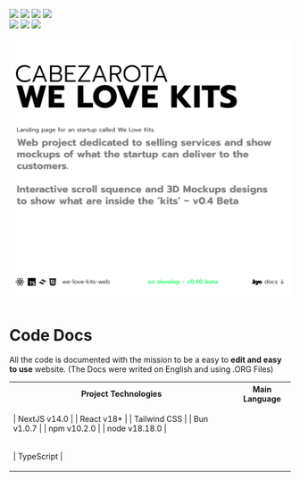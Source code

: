 <p align="left"> 
<a href="https://www.reddit.com/user/kyonax_on"><img src="https://img.shields.io/reddit/user-karma/combined/kyonax_on?style=social&logo=reddit&logoColor=%23FFD400&labelColor=%23FFD400&color=%23FFD400"/><a/>
<a href="https://twitter.com/kyonax_on_tech" target="_blank"><img src="https://img.shields.io/twitter/url?url=https%3A%2F%2Ftwitter.com%2Fkyonax_on_tech&style=social&logoColor=%23FFD400&label=Twitter"/><a/>
<a href="https://www.instagram.com/is.kyonax/" target="_blank"><img src="https://img.shields.io/twitter/url?url=https%3A%2F%2Finstagram.com%2Fis.kyonax&style=social&logo=instagram&logoColor=%23FFD400&label=Instagram"/><a/>
<a href="https://www.linkedin.com/in/kyonax/" target="_blank"><img src="https://img.shields.io/twitter/url?url=https%3A%2F%2Fwww.linkedin.com%2Fin%2Fkyonax%2F&style=social&logo=linkedin&logoColor=%23FFD400&label=Linkedin"/><a/> <br/>
<img src="https://img.shields.io/github/languages/code-size/Kyonax/we-love-kits-web?logoColor=%23FFD400&labelColor=%23FFD400&color=%23FFD400"/>
<img src="https://img.shields.io/github/languages/top/Kyonax/we-love-kits-web?logoColor=%23FFD400&labelColor=%23FFD400&color=%23FFD400"/>
<img src="https://img.shields.io/github/last-commit/Kyonax/we-love-kits-web?logoColor=%23FFD400&labelColor=%23FFD400&color=%23FFD400"/>
<p/>

<p align="left">
  <a id="cover" href="#cover">
    <picture>
      <source media="(prefers-color-scheme: dark)" srcset="github/dark.png">
      <img style="white-space:pre-wrap" alt="Web project dedicated to selling services and show
mockups of what the startup can deliver to the 
customers." src="github/light.png">
    </picture>
  </a>
</p>

# Code Docs
All the code is documented with the mission to be a easy to **edit and easy to use** website. (The Docs were writed on English and using .ORG Files)

<table>
<tr><th>Project Technologies</th> <th>Main Language</th></tr>
<tr><td>

| NextJS v14.0         |
| React v18*           |
| Tailwind CSS         |
| Bun v1.0.7           |
| npm v10.2.0          |
| node v18.18.0        |

</td></tr>

<tr><td>

| TypeScript           |

</td></tr> </table>
